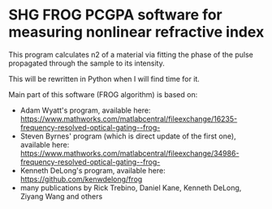 # SHG FROG PCGPA software for measuring nonlinear refractive index

This program calculates n2 of a material via fitting the phase of the pulse propagated through the sample to its intensity.

This will be rewritten in Python when I will find time for it.

Main part of this software (FROG algorithm) is based on:

- Adam Wyatt's program, available here: https://www.mathworks.com/matlabcentral/fileexchange/16235-frequency-resolved-optical-gating--frog-
- Steven Byrnes' program (which is direct update of the first one), available here: https://www.mathworks.com/matlabcentral/fileexchange/34986-frequency-resolved-optical-gating--frog-
- Kenneth DeLong's program, available here: https://github.com/kenwdelong/frog
- many publications by Rick Trebino, Daniel Kane, Kenneth DeLong, Ziyang Wang and others
